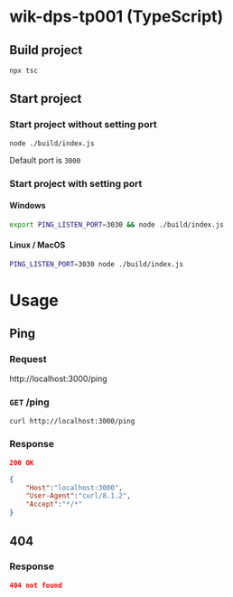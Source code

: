 # wik-dps-tp001 (TypeScript)

## Build project
```sh
npx tsc
```

## Start project
### Start project without setting port
```sh
node ./build/index.js
```

Default port is `3000`

### Start project with setting port
#### Windows
```sh
export PING_LISTEN_PORT=3030 && node ./build/index.js
```

#### Linux / MacOS
```sh
PING_LISTEN_PORT=3030 node ./build/index.js
```

# Usage

## Ping
### Request
http://localhost:3000/ping

###  `GET` /ping
```sh
curl http://localhost:3000/ping
```
### Response
```json
200 OK

{
    "Host":"localhost:3000",
    "User-Agent":"curl/8.1.2",
    "Accept":"*/*"
}
```

## 404

### Response
```json
404 not found
```